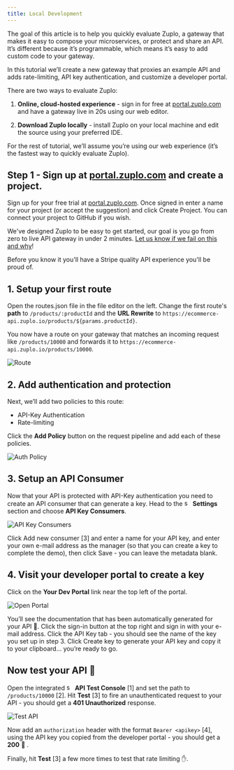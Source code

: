 ```yaml
---
title: Local Development
---
```


The goal of this article is to help you quickly evaluate Zuplo, a gateway that makes it easy to compose your microservices, or protect and share an API. It’s different because it’s programmable, which means it’s easy to add custom code to your gateway.

In this tutorial we’ll create a new gateway that proxies an example API and adds rate-limiting, API key authentication, and customize a developer portal.

There are two ways to evaluate Zuplo:

1. **Online, cloud-hosted experience** - sign in for free at [portal.zuplo.com](http://portal.zuplo.com) and have a gateway live in 20s using our web editor.

  <CtaButton text="Sign in →" url="https://zuplo.link/38QeWy5" />

2. **Download Zuplo locally** - install Zuplo on your local machine and edit the source using your preferred IDE.

   <CtaButton text="Download" url="https://zuplo.link/38I8HfY" />

For the rest of tutorial, we’ll assume you’re using our web experience (it’s the fastest way to quickly evaluate Zuplo).

## Step 1 - Sign up at [portal.zuplo.com](http://portal.zuplo.com) and create a project.

Sign up for your free trial at [portal.zuplo.com](http://portal.zuplo.com). Once signed in enter a name for your project (or accept the suggestion) and click Create Project. You can connect your project to GitHub if you wish.

We've designed Zuplo to be easy to get started, our goal is you go from zero to live API gateway in under 2 minutes. [Let us know if we fail on this and why](https://discord.gg/CEZrnZN897)!

Before you know it you'll have a Stripe quality API experience you'll be proud of.

## 1. Setup your first route

Open the routes.json file in the file editor on the left. Change the first route's **path** to `/products/:productId` and the **URL Rewrite** to `https://ecommerce-api.zuplo.io/products/${params.productId}`.

You now have a route on your gateway that matches an incoming request like `/products/10000` and forwards it to `https://ecommerce-api.zuplo.io/products/10000`.

![Route](../../static/media/embed/getting-started/route.png)

## 2. Add authentication and protection

Next, we’ll add two policies to this route:

- API-Key Authentication
- Rate-limiting

Click the **Add Policy** button on the request pipeline and add each of these policies.

![Auth Policy](../../static/media/embed/getting-started/auth-policy.png)

## 3. Setup an API Consumer

Now that your API is protected with API-Key authentication you need to create an API consumer that can generate a key. Head to the <image width="15" height="15" src="../../static/media/embed/getting-started/settings.png" alt="settings" /> **Settings** section and choose **API Key Consumers**.

![API Key Consumers](../../static/media/embed/getting-started/api-key-consumers.png)

Click Add new consumer [3] and enter a name for your API key, and enter your own e-mail address as the manager (so that you can create a key to complete the demo), then click Save - you can leave the metadata blank.

## 4. Visit your developer portal to create a key

Click on the **Your Dev Portal** link near the top left of the portal.

![Open Portal](../../static/media/embed/getting-started/open-portal.png)

You’ll see the documentation that has been automatically generated for your API 🎉. Click the sign-in button at the top right and sign in with your e-mail address. Click the API Key tab - you should see the name of the key you set up in step 3. Click Create key to generate your API key and copy it to your clipboard... you’re ready to go.

## Now test your API 🚀

Open the integrated <image width="15" height="15" src="../../static/media/embed/getting-started/test-console.png" alt="settings" /> **API Test Console** [1] and set the path to `/products/10000` [2]. Hit **Test** [3] to fire an unauthenticated request to your API - you should get a **401 Unauthorized** response.

![Test API](../../static/media/embed/getting-started/test-api.png)

Now add an `authorization` header with the format `Bearer <apikey>` [4], using the API key you copied from the developer portal - you should get a **200** 🎊 .

Finally, hit **Test** [3] a few more times to test that rate limiting ✋.
